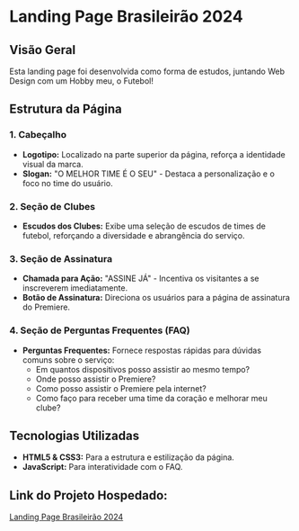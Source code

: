# Landing Page Brasileirão 2024

## Visão Geral

Esta landing page foi desenvolvida como forma de estudos, juntando Web Design com um Hobby meu, o Futebol!

## Estrutura da Página

### 1. Cabeçalho
- **Logotipo:** Localizado na parte superior da página, reforça a identidade visual da marca.
- **Slogan:** "O MELHOR TIME É O SEU" - Destaca a personalização e o foco no time do usuário.

### 2. Seção de Clubes
- **Escudos dos Clubes:** Exibe uma seleção de escudos de times de futebol, reforçando a diversidade e abrangência do serviço.

### 3. Seção de Assinatura
- **Chamada para Ação:** "ASSINE JÁ" - Incentiva os visitantes a se inscreverem imediatamente.
- **Botão de Assinatura:** Direciona os usuários para a página de assinatura do Premiere.

### 4. Seção de Perguntas Frequentes (FAQ)
- **Perguntas Frequentes:** Fornece respostas rápidas para dúvidas comuns sobre o serviço:
  - Em quantos dispositivos posso assistir ao mesmo tempo?
  - Onde posso assistir o Premiere?
  - Como posso assistir o Premiere pela internet?
  - Como faço para receber uma time da coração e melhorar meu clube?

## Tecnologias Utilizadas

- **HTML5 & CSS3:** Para a estrutura e estilização da página.
- **JavaScript:** Para interatividade com o FAQ.

## Link do Projeto Hospedado:

<a href="https://landingpagebrasileirao.netlify.app/" target="_blank">Landing Page Brasileirão 2024</a>
